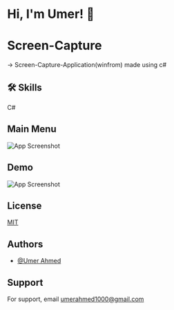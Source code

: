 # Hi, I'm Umer! 👋

# Screen-Capture

-> Screen-Capture-Application(winfrom) made using c#

## 🛠 Skills
C#

## Main Menu
![App Screenshot](https://github.com/imumer12/Video-Player/blob/main/video%20player1.png)
## Demo
![App Screenshot](https://github.com/imumer12/Video-Player/blob/main/video%20player2.png)

## License

[MIT](https://choosealicense.com/licenses/mit/)


## Authors

- [@Umer Ahmed](https://www.github.com/imumer12)


## Support

For support, email umerahmed1000@gmail.com
